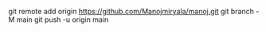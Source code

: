 git remote add origin https://github.com/Manojmiryala/manoj.git
git branch -M main
git push -u origin main
